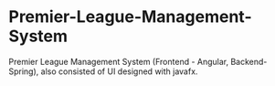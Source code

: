 # Premier-League-Management-System
Premier League Management System (Frontend - Angular, Backend- Spring), also consisted of UI designed with javafx.
